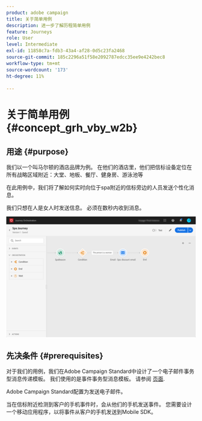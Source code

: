 ```yaml
---
product: adobe campaign
title: 关于简单用例
description: 进一步了解历程简单用例
feature: Journeys
role: User
level: Intermediate
exl-id: 11858c7a-fdb3-43a4-af28-0d5c23fa2468
source-git-commit: 185c2296a51f58e2092787edcc35ee9e4242bec8
workflow-type: tm+mt
source-wordcount: '173'
ht-degree: 11%

---
```


# 关于简单用例{#concept_grh_vby_w2b}

## 用途 {#purpose}

我们以一个叫马尔顿的酒店品牌为例。 在他们的酒店里，他们把信标设备定位在所有战略区域附近：大堂、地板、餐厅、健身房、游泳池等

在此用例中，我们将了解如何实时向位于spa附近的信标旁边的人员发送个性化消息。

我们只想在人是女人时发送信息。 必须在数秒内收到消息。

![](../assets/journeyuc1_16.png)

## 先决条件 {#prerequisites}

对于我们的用例，我们在Adobe Campaign Standard中设计了一个电子邮件事务型消息传递模板。 我们使用的是事件事务型消息模板。 请参阅 [页面](https://experienceleague.adobe.com/docs/campaign-standard/using/communication-channels/transactional-messaging/getting-started-with-transactional-msg.html?lang=zh-Hans).

Adobe Campaign Standard配置为发送电子邮件。

当在信标附近检测到客户的手机事件时，会从他们的手机发送事件。 您需要设计一个移动应用程序，以将事件从客户的手机发送到Mobile SDK。
